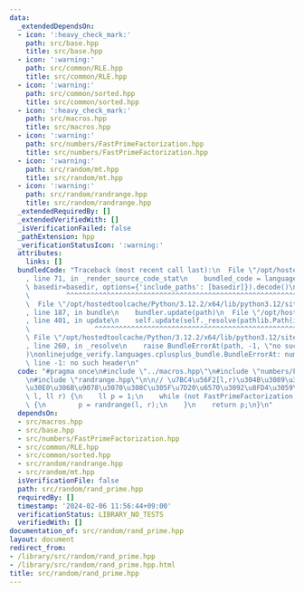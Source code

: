 ```yaml
---
data:
  _extendedDependsOn:
  - icon: ':heavy_check_mark:'
    path: src/base.hpp
    title: src/base.hpp
  - icon: ':warning:'
    path: src/common/RLE.hpp
    title: src/common/RLE.hpp
  - icon: ':warning:'
    path: src/common/sorted.hpp
    title: src/common/sorted.hpp
  - icon: ':heavy_check_mark:'
    path: src/macros.hpp
    title: src/macros.hpp
  - icon: ':warning:'
    path: src/numbers/FastPrimeFactorization.hpp
    title: src/numbers/FastPrimeFactorization.hpp
  - icon: ':warning:'
    path: src/random/mt.hpp
    title: src/random/mt.hpp
  - icon: ':warning:'
    path: src/random/randrange.hpp
    title: src/random/randrange.hpp
  _extendedRequiredBy: []
  _extendedVerifiedWith: []
  _isVerificationFailed: false
  _pathExtension: hpp
  _verificationStatusIcon: ':warning:'
  attributes:
    links: []
  bundledCode: "Traceback (most recent call last):\n  File \"/opt/hostedtoolcache/Python/3.12.2/x64/lib/python3.12/site-packages/onlinejudge_verify/documentation/build.py\"\
    , line 71, in _render_source_code_stat\n    bundled_code = language.bundle(stat.path,\
    \ basedir=basedir, options={'include_paths': [basedir]}).decode()\n          \
    \         ^^^^^^^^^^^^^^^^^^^^^^^^^^^^^^^^^^^^^^^^^^^^^^^^^^^^^^^^^^^^^^^^^^^^^^^^^^^^^^^^^\n\
    \  File \"/opt/hostedtoolcache/Python/3.12.2/x64/lib/python3.12/site-packages/onlinejudge_verify/languages/cplusplus.py\"\
    , line 187, in bundle\n    bundler.update(path)\n  File \"/opt/hostedtoolcache/Python/3.12.2/x64/lib/python3.12/site-packages/onlinejudge_verify/languages/cplusplus_bundle.py\"\
    , line 401, in update\n    self.update(self._resolve(pathlib.Path(included), included_from=path))\n\
    \                ^^^^^^^^^^^^^^^^^^^^^^^^^^^^^^^^^^^^^^^^^^^^^^^^^^^^^^^^^\n \
    \ File \"/opt/hostedtoolcache/Python/3.12.2/x64/lib/python3.12/site-packages/onlinejudge_verify/languages/cplusplus_bundle.py\"\
    , line 260, in _resolve\n    raise BundleErrorAt(path, -1, \"no such header\"\
    )\nonlinejudge_verify.languages.cplusplus_bundle.BundleErrorAt: numbers/FastPrimeFactorization.hpp:\
    \ line -1: no such header\n"
  code: "#pragma once\n#include \"../macros.hpp\"\n#include \"numbers/FastPrimeFactorization.hpp\"\
    \n#include \"randrange.hpp\"\n\n// \u7BC4\u56F2[l,r)\u304B\u3089\u30E9\u30F3\u30C0\
    \u30E0\u306B\u9078\u3070\u308C\u305F\u7D20\u6570\u3092\u8FD4\u3059\nll rand_prime(ll\
    \ l, ll r) {\n    ll p = 1;\n    while (not FastPrimeFactorization::is_prime(p))\
    \ {\n        p = randrange(l, r);\n    }\n    return p;\n}\n"
  dependsOn:
  - src/macros.hpp
  - src/base.hpp
  - src/numbers/FastPrimeFactorization.hpp
  - src/common/RLE.hpp
  - src/common/sorted.hpp
  - src/random/randrange.hpp
  - src/random/mt.hpp
  isVerificationFile: false
  path: src/random/rand_prime.hpp
  requiredBy: []
  timestamp: '2024-02-06 11:56:44+09:00'
  verificationStatus: LIBRARY_NO_TESTS
  verifiedWith: []
documentation_of: src/random/rand_prime.hpp
layout: document
redirect_from:
- /library/src/random/rand_prime.hpp
- /library/src/random/rand_prime.hpp.html
title: src/random/rand_prime.hpp
---
```

